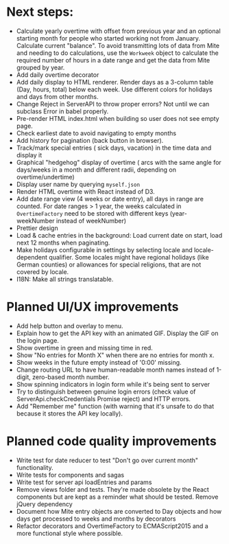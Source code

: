 # Next steps:
- Calculate yearly overtime with offset from previous year and an optional starting month for people who started working not from January. Calculate current "balance". To avoid transmitting lots of data from Mite and needing to do calculations, use the `Workweek` object to calculate the required number of hours in a date range and get the data from Mite grouped by year.
- Add daily overtime decorator
- Add daily display to HTML renderer. Render days as a 3-column table (Day, hours, total) below each week. Use different colors for holidays and days from other months.
- Change Reject in ServerAPI to throw proper errors? Not until we can subclass Error in babel properly.
- Pre-render HTML index.html when building so user does not see empty page.
- Check earliest date to avoid navigating to empty months
- Add history for pagination (back button in browser).
- Track/mark special entries ( sick days, vacation) in the time data and display it
- Graphical "hedgehog" display of overtime ( arcs with the same angle for days/weeks in a month and different radii, depending on overtime/undertime)
- Display user name by querying `myself.json` 
- Render HTML overtime with React instead of D3.
- Add date range view (4 weeks or date entry), all days in range are counted. For date ranges > 1 year, the weeks calculated in `OvertimeFactory` need to be stored with different keys (year-weekNumber instead of weekNumber)
- Prettier design
- Load & cache entries in the background: Load current date on start, load next 12 months when paginating.
- Make holidays configurable in settings by selecting locale and locale-dependent qualifier. Some locales might have regional holidays (like German counties) or allowances for special religions, that are not covered by locale.
- I18N: Make all strings translatable.

# Planned UI/UX improvements
- Add help button and overlay to menu. 
- Explain how to get the API key with an animated GIF. Display the GIF on the login page.
- Show overtime in green and missing time in red.
- Show "No entries for Month X" when there are no entries for month x.
- Show weeks in the future empty instead of '0:00' missing.
- Change routing URL to have human-readable month names instead of 1-digit, zero-based month number.
- Show spinning indicators in login form while it's being sent to server
- Try to distinguish between genuine login errors (check value of ServerApi.checkCredentials Promise reject) and HTTP errors.
- Add "Remember me" function (with warning that it's unsafe to do that because it stores the API key locally).

# Planned code quality improvements
- Write test for date reducer to test "Don't go over current month" functionality.
- Write tests for components and sagas
- Write test for server api loadEntries and params
- Remove views folder and tests. They're made obsolete by the React components but are kept as a reminder what should be tested. Remove jQuery dependency
- Document how Mite entry objects are converted to Day objects and how days get processed to weeks and months by decorators 
- Refactor decorators and OvertimeFactory to ECMAScript2015 and a more functional style where possible.
